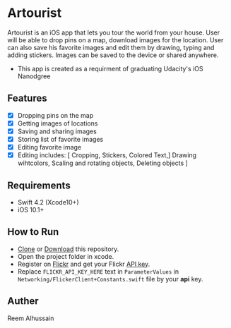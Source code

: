 # Artourist

Artourist is an iOS app that lets you tour the world from your house. User will be able to drop pins on a map, download images for the location. User can also save his favorite images and edit them by drawing, typing and adding stickers. Images can be saved to the device or shared anywhere. 

- This app is created as a requirment of graduating Udacity's iOS Nanodgree

## Features
- [x] Dropping pins on the map 
- [x] Getting images of locations
- [x] Saving and sharing images
- [x] Storing list of favorite images
- [x] Editing favorite image
- [x] Editing includes: [ Cropping, Stickers, Colored Text,] Drawing wihtcolors, Scaling and rotating objects, Deleting objects ]

## Requirements
 * Swift 4.2 (Xcode10+)
 * iOS 10.1+

## How to Run
* [Clone](https://github.com/reem-alhussain/Artourist.git) or [Download](https://github.com/reem-alhussain/Artourist/archive/master.zip) this repository.
* Open the project folder in xcode.
* Register on [Flickr](https://www.flickr.com) and get your Flickr [API key](https://www.flickr.com/services/apps/create/).
* Replace `FLICKR_API_KEY_HERE` text in `ParameterValues` in `Networking/FlickerClient+Constants.swift` file by your **api** key.

## Auther

Reem Alhussain
